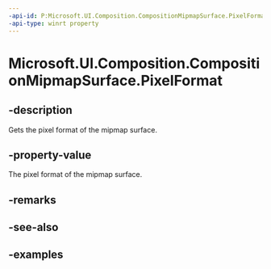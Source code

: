 ```yaml
---
-api-id: P:Microsoft.UI.Composition.CompositionMipmapSurface.PixelFormat
-api-type: winrt property
---
```


<!-- Property syntax.
public DirectXPixelFormat PixelFormat { get; }
-->

# Microsoft.UI.Composition.CompositionMipmapSurface.PixelFormat

## -description

Gets the pixel format of the mipmap surface.

## -property-value

The pixel format of the mipmap surface.

## -remarks

## -see-also

## -examples

